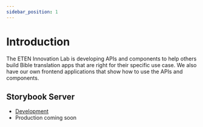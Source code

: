 ```yaml
---
sidebar_position: 1
---
```


# Introduction

The ETEN Innovation Lab is developing APIs and components to help others build Bible translation apps that are right for their specific use case. We also have our own frontend applications that show how to use the APIs and components.

## Storybook Server
- [Development](https://storybook.dev.lab.eten.bible/) 
- Production coming soon